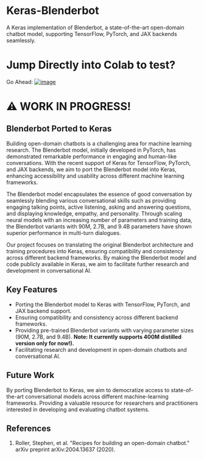 # Keras-Blenderbot
A Keras implementation of Blenderbot, a state-of-the-art open-domain chatbot model, supporting TensorFlow, PyTorch, and JAX backends seamlessly.

# Jump Directly into Colab to test? 
Go Ahead: [![image](https://github.com/abhaskumarsinha/Keras-Blenderbot/assets/31654395/3180ef9d-879c-43b6-880f-5ecfcb0da4be)](https://colab.research.google.com/github/abhaskumarsinha/Keras-Blenderbot/blob/main/Keras_Blenderbot.ipynb)


# ⚠️ WORK IN PROGRESS!

## Blenderbot Ported to Keras
Building open-domain chatbots is a challenging area for machine learning research. The Blenderbot model, initially developed in PyTorch, has demonstrated remarkable performance in engaging and human-like conversations. With the recent support of Keras for TensorFlow, PyTorch, and JAX backends, we aim to port the Blenderbot model into Keras, enhancing accessibility and usability across different machine learning frameworks.

The Blenderbot model encapsulates the essence of good conversation by seamlessly blending various conversational skills such as providing engaging talking points, active listening, asking and answering questions, and displaying knowledge, empathy, and personality. Through scaling neural models with an increasing number of parameters and training data, the Blenderbot variants with 90M, 2.7B, and 9.4B parameters have shown superior performance in multi-turn dialogues.

Our project focuses on translating the original Blenderbot architecture and training procedures into Keras, ensuring compatibility and consistency across different backend frameworks. By making the Blenderbot model and code publicly available in Keras, we aim to facilitate further research and development in conversational AI.


## Key Features
- Porting the Blenderbot model to Keras with TensorFlow, PyTorch, and JAX backend support.
- Ensuring compatibility and consistency across different backend frameworks.
- Providing pre-trained Blenderbot variants with varying parameter sizes (90M, 2.7B, and 9.4B). **Note: It currently supports 400M distilled version only for now!).**
- Facilitating research and development in open-domain chatbots and conversational AI.

## Future Work

By porting Blenderbot to Keras, we aim to democratize access to state-of-the-art conversational models across different machine-learning frameworks.
Providing a valuable resource for researchers and practitioners interested in developing and evaluating chatbot systems.

## References
1. Roller, Stephen, et al. "Recipes for building an open-domain chatbot." arXiv preprint arXiv:2004.13637 (2020).
